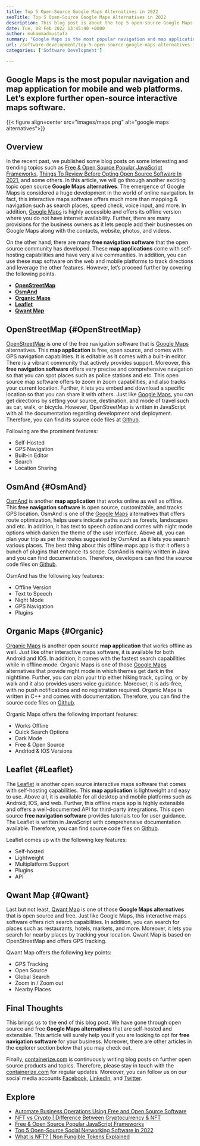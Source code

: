 ```yaml
---
title: Top 5 Open-Source Google Maps Alternatives in 2022
seoTitle: Top 5 Open-Source Google Maps Alternatives in 2022
description: This blog post is about the top 5 open-source Google Maps alternatives. These free software include OpenStreetMap, OsmAnd, Organic Maps, Leaflet, and Qwant Map.
date: Tue, 08 Feb 2022 13:45:40 +0000
author: muhammadmustafa
summary: "Google Maps is the most popular navigation and map application for mobile and web platforms. Let's explore further open-source interactive maps software."
url: /software-development/top-5-open-source-google-maps-alternatives-in-2022/
categories: ['Software Development']

---
```

## Google Maps is the most popular navigation and map application for mobile and web platforms. Let’s explore further open-source interactive maps software.

{{< figure align=center src="images/maps.png" alt="google maps alternatives">}}  

## Overview

In the recent past, we published some blog posts on some interesting and trending topics such as [Free & Open Source Popular JavaScript Frameworks][1], [Things To Review Before Opting Open Source Software In 2021,][2] and some others. In this article, we will go through another exciting topic open source **Google Maps alternatives**. The emergence of Google Maps is considered a huge development in the world of online navigation. In fact, this interactive maps software offers much more than mapping & navigation such as search places, speed check, voice input, and more. In addition, [Google Maps][3] is highly accessible and offers its offline version where you do not have internet availability. Further, there are many provisions for the business owners as it lets people add their businesses on Google Maps along with the contacts, website, photos, and videos. 

On the other hand, there are many **free navigation software** that the open source community has developed. These **map applications** come with self-hosting capabilities and have very alive communities. In addition, you can use these map software on the web and mobile platforms to track directions and leverage the other features. However, let’s proceed further by covering the following points.

  * **[OpenStreetMap][4]**
  * **[OsmAnd][5]**
  * **[Organic Maps][6]**
  * **[Leaflet][7]**
  * **[Qwant Map][8]**

## OpenStreetMap {#OpenStreetMap}

[OpenStreetMap][9] is one of the free navigation software that is [Google Maps][3] alternatives. This **map application** is free, open source, and comes with GPS navigation capabilities. It is editable as it comes with a built-in editor. There is a vibrant community that actively provides support. Moreover, this **free navigation software** offers very precise and comprehensive navigation so that you can spot places such as police stations and etc. This open source map software offers to zoom in zoom capabilities, and also tracks your current location. Further, it lets you embed and download a specific location so that you can share it with others. Just like [Google Maps][3], you can get directions by setting your source, destination, and mode of travel such as car, walk, or bicycle. However, OpenStreetMap is written in JavaScript with all the documentation regarding development and deployment. Therefore, you can find its source code files at [Github][10].

Following are the prominent features:

  * Self-Hosted
  * GPS Navigation 
  * Built-in Editor 
  * Search
  * Location Sharing 

## OsmAnd {#OsmAnd}

[OsmAnd][11] is another **map application** that works online as well as offline. This **free navigation software** is open source, customizable, and tracks GPS location. OsmAnd is one of the [Google Maps][3] alternatives that offers route optimization, helps users indicate paths such as forests, landscapes and etc. In addition, it has text to speech option and comes with night mode options which darken the theme of the user interface. Above all, you can plan your trip as per the routes suggested by OsmAnd as it lets you search various places. The best thing about this offline maps app is that it offers a bunch of plugins that enhance its scope. OsmAnd is mainly written in Java and you can find documentation. Therefore, developers can find the source code files on [Github][12].

OsmAnd has the following key features:

  * Offline Version 
  * Text to Speech 
  * Night Mode 
  * GPS Navigation 
  * Plugins

## Organic Maps {#Organic}

[Organic Maps][13] is another open source **map application** that works offline as well. Just like other interactive maps software, it is available for both Android and IOS. In addition, it comes with the fastest search capabilities while in offline mode. Organic Maps is one of those [Google Maps][3] alternatives that provide night mode in which themes get dark in the nighttime. Further, you can plan your trip either hiking track, cycling, or by walk and it also provides users voice guidance. Moreover, it is ads-free, with no push notifications and no registration required. Organic Maps is written in C++ and comes with documentation. Therefore, you can find the source code files on [Github][14].

Organic Maps offers the following important features:

  * Works Offline 
  * Quick Search Options 
  * Dark Mode
  * Free & Open Source 
  * Andriod & IOS Versions

## Leaflet {#Leaflet}

The [Leaflet][15] is another open source interactive maps software that comes with self-hosting capabilities. This **map application** is lightweight and easy to use. Above all, it is available for all desktop and mobile platforms such as Android, IOS, and web. Further, this offline maps app is highly extensible and offers a well-documented API for third-party integrations. This open source **free navigation software** provides tutorials too for user guidance. The Leaflet is written in JavaScript with comprehensive documentation available. Therefore, you can find source code files on [Github][16].

Leaflet comes up with the following key features:

  * Self-hosted 
  * Lightweight 
  * Multiplatform Support 
  * Plugins 
  * API

## Qwant Map {#Qwant}

Last but not least, [Qwant Map][17] is one of those **Google Maps alternatives** that is open source and free. Just like Google Maps, this interactive maps software offers rich search capabilities. In addition, you can search for places such as restaurants, hotels, markets, and more. Moreover, it lets you search for nearby places by tracking your location. Qwant Map is based on OpenStreetMap and offers GPS tracking.

Qwant Map offers the following key points:

  * GPS Tracking 
  * Open Source 
  * Global Search 
  * Zoom in / Zoom out
  * Nearby Places 

## Final Thoughts

This brings us to the end of this blog post. We have gone through open source and free **Google Maps alternatives** that are self-hosted and extensible. This article will surely help you if you are looking to opt for **free navigation software** for your business. Moreover, there are other articles in the explorer section below that you may check out.

Finally, [containerize.com][18] is continuously writing blog posts on further open source products and topics. Therefore, please stay in touch with the [containerize.com][18] for regular updates. Moreover, you can follow us on our social media accounts [Facebook][19], [LinkedIn][20], and [Twitter][21].

## Explore

  * [Automate Business Operations Using Free and Open Source Software][22]
  * [NFT vs Crypto | Difference Between Cryptocurrency & NFT][23]
  * [Free & Open Source Popular JavaScript Frameworks][1]
  * [Top 5 Open-Source Social Networking Software in 2022][24]
  * [What is NFT? | Non Fungible Tokens Explained][25]

 [1]: https://blog.containerize.com/2022/02/02/free-open-source-popular-javascript-frameworks/
 [2]: https://blog.containerize.com/2021/09/29/things-to-review-before-opting-open-source-software-in-2021/
 [3]: https://www.google.com/maps
 [4]: #OpenStreetMap
 [5]: #OsmAnd
 [6]: #Organic
 [7]: #Leaflet
 [8]: #Qwant
 [9]: https://www.openstreetmap.org/#map=0/79/141
 [10]: https://github.com/openstreetmap/iD
 [11]: https://osmand.net/
 [12]: https://github.com/osmandapp/OsmAnd
 [13]: https://organicmaps.app/
 [14]: https://github.com/organicmaps/organicmaps
 [15]: https://leafletjs.com/
 [16]: https://github.com/Leaflet/Leaflet
 [17]: https://www.qwant.com/
 [18]: https://www.containerize.com/
 [19]: https://web.facebook.com/containerize
 [20]: https://www.linkedin.com/company/containerize/
 [21]: https://twitter.com/containerize_co
 [22]: https://blog.containerize.com/2020/08/27/automate-business-operations-using-open-source-software/
 [23]: https://blog.containerize.com/2022/01/27/nft-vs-crypto-difference-between-cryptocurrency-nft/
 [24]: https://blog.containerize.com/2022/01/12/top-5-open-source-social-networking-software-in-2022/
 [25]: https://blog.containerize.com/2021/11/23/what-is-nft-non-fungible-tokens-explained/